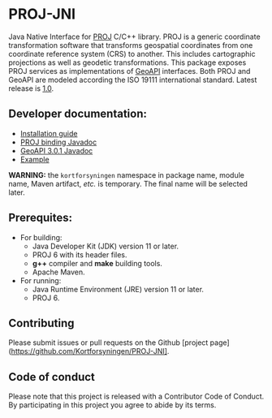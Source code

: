 # PROJ-JNI
Java Native Interface for [PROJ](https://proj.org/) C/C++ library.
PROJ is a generic coordinate transformation software that transforms
geospatial coordinates from one coordinate reference system (CRS) to another.
This includes cartographic projections as well as geodetic transformations.
This package exposes PROJ services as implementations of [GeoAPI](http://www.geoapi.org/) interfaces.
Both PROJ and GeoAPI are modeled according the ISO 19111 international standard.
Latest release is [1.0](https://github.com/Kortforsyningen/PROJ-JNI/releases/1.0).

## Developer documentation:

  * [Installation guide](https://kortforsyningen.github.io/PROJ-JNI/install.html)
  * [PROJ binding Javadoc](https://kortforsyningen.github.io/PROJ-JNI/index.html)
  * [GeoAPI 3.0.1 Javadoc](http://www.geoapi.org/3.0/javadoc/index.html)
  * [Example](./example)

**WARNING:** the `kortforsyningen` namespace in package name, module name, Maven artifact, _etc._
is temporary. The final name will be selected later.

## Prerequites:

  * For building:
    - Java Developer Kit (JDK) version 11 or later.
    - PROJ 6 with its header files.
    - **g++** compiler and **make** building tools.
    - Apache Maven.
  * For running:
    - Java Runtime Environment (JRE) version 11 or later.
    - PROJ 6.

## Contributing

Please submit issues or pull requests on the Github [project
page](https://github.com/Kortforsyningen/PROJ-JNI].

## Code of conduct

Please note that this project is released with a Contributor Code of Conduct. By
participating in this project you agree to abide by its terms.
